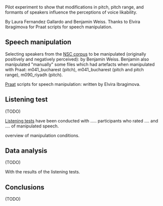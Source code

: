 Pilot experiment to show that modifications in pitch, pitch range, and formants of speakers influence the perceptions of voice likability.

By Laura Fernandez Gallardo and Benjamin Weiss. Thanks to Elvira Ibragimova for Praat scripts for speech manipulation.



## Speech manipulation

Selecting speakers from the [NSC corpus](http://www.qu.tu-berlin.de/?id=nsc-corpus) to be manipulated (originally positively and negatively perceived): by Benjamin Weiss. Benjamin also manipulated "manually" some files which had artefacts when manipulated with Praat: m041_bucharest (pitch), m041_bucharest (pitch and pitch range), m090_riyadh (pitch).

[Praat](http://www.fon.hum.uva.nl/praat/) scripts for speech manipulation: written by Elvira Ibragimova. 



## Listening test

(TODO)

[Listening tests](https://github.com/laufergall/Speaker_Characteristics_Of_Manipulated_Speech/tree/master/listening_test) have been conducted with ..... participants who rated  .... and .... of manipulated speech.

overview of manipulation conditions.



## Data analysis

(TODO)

With the results of the listening tests.



## Conclusions

(TODO)